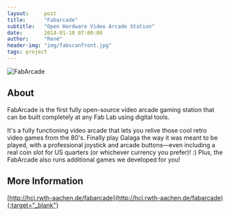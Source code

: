 ```yaml
---
layout:     post
title:      "Fabarcade"
subtitle:   "Open Hardware Video Arcade Station"
date:       2014-01-10 07:00:00
author:     "René"
header-img: "img/fabscanfront.jpg"
tags: project
---
```

![FabArcade](http://hci.rwth-aachen.de/img/wiki_up/FabArcade_total.png)

## About

FabArcade is the first fully open-source video arcade gaming station that can be built completely at any Fab Lab using digital tools.

It's a fully functioning video arcade that lets you relive those cool retro video games from the 80's. Finally play Galaga the way it was meant to be played, with a professional joystick and arcade buttons—even including a real coin slot for US quarters (or whichever currency you prefer)! :) Plus, the FabArcade also runs additional games we developed for you!


## More Information
[http://hci.rwth-aachen.de/fabarcade](http://hci.rwth-aachen.de/fabarcade){:target="_blank"}
